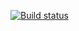 [![Build status](https://ci.appveyor.com/api/projects/status/2ev6aemr5lasad51?svg=true)](https://ci.appveyor.com/project/OlegBirykov/ajs-6-1)
